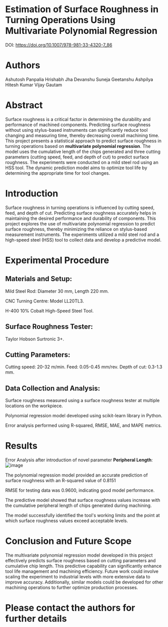 
# Estimation of Surface Roughness in Turning Operations Using Multivariate Polynomial Regression
DOI: https://doi.org/10.1007/978-981-33-4320-7_86
# Authors
Ashutosh Panpalia
Hrishabh Jha
Devanshu Suneja
Geetanshu Ashpilya
Hitesh Kumar
Vijay Gautam

# Abstract

Surface roughness is a critical factor in determining the durability and performance of machined components. Predicting surface roughness without using stylus-based instruments can significantly reduce tool changing and measuring time, thereby decreasing overall machining time. This project presents a statistical approach to predict surface roughness in turning operations based on **multivariate polynomial regression**. The model uses the cumulative length of the chips generated and three cutting parameters (cutting speed, feed, and depth of cut) to predict surface roughness. The experiments were conducted on a mild steel rod using an HSS tool. The dynamic prediction model aims to optimize tool life by determining the appropriate time for tool changes.

# Introduction

Surface roughness in turning operations is influenced by cutting speed, feed, and depth of cut. Predicting surface roughness accurately helps in maintaining the desired performance and durability of components. This project explores the use of multivariate polynomial regression to predict surface roughness, thereby minimizing the reliance on stylus-based measurement instruments. The experiments utilized a mild steel rod and a high-speed steel (HSS) tool to collect data and develop a predictive model.

# Experimental Procedure

## Materials and Setup:

Mild Steel Rod: Diameter 30 mm, Length 220 mm.

CNC Turning Centre: Model LL20TL3.

H-400 10% Cobalt High-Speed Steel Tool.

## Surface Roughness Tester: 

Taylor Hobson Surtronic 3+.

## Cutting Parameters:

Cutting speed: 20-32 m/min.
Feed: 0.05-0.45 mm/rev.
Depth of cut: 0.3-1.3 mm.

## Data Collection and Analysis:

Surface roughness measured using a surface roughness tester at multiple locations on the workpiece.

Polynomial regression model developed using scikit-learn library in Python.

Error analysis performed using R-squared, RMSE, MAE, and MAPE metrics.

# Results 
Error Analysis after introduction of novel parameter **Peripheral Length**:
![image](https://github.com/ashutoshpanpalia/Ra-prediction/assets/43078289/09797830-2159-47da-a344-f2fb1c31952c)

The polynomial regression model provided an accurate prediction of surface roughness with an R-squared value of 0.8151

RMSE for testing data was 0.9600, indicating good model performance.

The predictive model showed that surface roughness values increase with the cumulative peripheral length of chips generated during machining.

The model successfully identified the tool's working limits and the point at which surface roughness values exceed acceptable levels.

# Conclusion and Future Scope

The multivariate polynomial regression model developed in this project effectively predicts surface roughness based on cutting parameters and cumulative chip length. This predictive capability can significantly enhance tool life management and machining efficiency. Future work could involve scaling the experiment to industrial levels with more extensive data to improve accuracy. Additionally, similar models could be developed for other machining operations to further optimize production processes.

# Please contact the authors for further details
